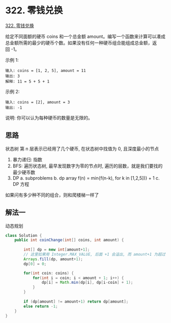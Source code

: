 # 322. 零钱兑换

[322. 零钱兑换](https://leetcode-cn.com/problems/coin-change/)

给定不同面额的硬币 coins 和一个总金额 amount。编写一个函数来计算可以凑成总金额所需的最少的硬币个数。如果没有任何一种硬币组合能组成总金额，返回 -1。

示例 1:

```
输入: coins = [1, 2, 5], amount = 11
输出: 3 
解释: 11 = 5 + 5 + 1
```

示例 2:

```
输入: coins = [2], amount = 3
输出: -1
```

说明:
你可以认为每种硬币的数量是无限的。



## 思路

状态树 第 n 层表示已经用了几个硬币, 在状态树中找值为 0, 且深度最小的节点

1. 暴力递归: 指数
2. BFS: 遍历状态树, 最早发现数字为零的节点时, 遍历的层数，就是我们要找的最少硬币数
3. DP
  a. subproblems
  b. dp array f(n) = min{f(n-k), for k in [1,2,5])} + 1 
  c. DP 方程

如果问有多少种不同的组合，则和爬楼梯一样了

## 解法一

动态规划

```Java
class Solution {
    public int coinChange(int[] coins, int amount) {
        
        int[] dp = new int[amount+1];
        // 这里如果用 Integer.MAX_VALUE, 后面 +1 会溢出, 而 amount+1 为超过 amount 的第一个数字，刚好拿来当最大值用
        Arrays.fill(dp, amount+1); 
        dp[0] = 0;

        for(int coin: coins) {
            for(int i = coin; i < amount + 1; i++) {
                dp[i] = Math.min(dp[i], dp[i-coin] + 1);
            }
        }
     
        if (dp[amount] != amount+1) return dp[amount];
        else return -1;
    }
}
```